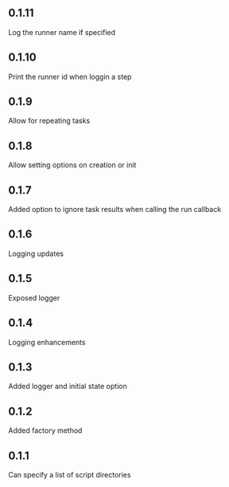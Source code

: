 0.1.11
-----
Log the runner name if specified

0.1.10
-----
Print the runner id when loggin a step

0.1.9
-----
Allow for repeating tasks

0.1.8
-----
Allow setting options on creation or init

0.1.7
-----
Added option to ignore task results when calling the run callback

0.1.6
-----
Logging updates

0.1.5
-----
Exposed logger

0.1.4
-----
Logging enhancements

0.1.3
-----
Added logger and initial state option

0.1.2
-----
Added factory method

0.1.1
-----
Can specify a list of script directories

